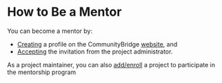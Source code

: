# How to Be a Mentor

You can become a mentor by:

* [Creating](../../mentors/become-a-mentor/create-a-mentor-profile.md) a profile on the CommunityBridge [website](https://people.communitybridge.org/participate/mentor), and
* [Accepting]() the invitation from the project administrator. 

As a project maintainer, you can also [add/enroll](../../administrators/enroll-your-project/) a project to participate in the mentorship program


